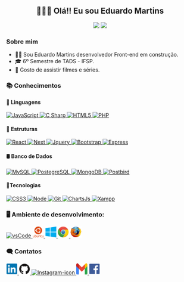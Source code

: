 <h2 align="center"> 🙋🏻‍♂️ Olá!! Eu sou Eduardo Martins</h2>

<div align="center">
 

  <img height="180em" src="https://github-readme-stats.vercel.app/api?username=EduMartins57_icons=true&theme=radical_all_commits=true&count_private=true&locale=pt-BR&custom_title=Eduardo Martins - Estatísticas do GitHub " /> 
   
  <img height="180em" src="https://github-readme-stats.vercel.app/api/top-langs/?username=EduMartins57&layout=compact&langs_count=7&theme=chartreuse-dark&locale=pt-BR"/>
  </div>
</div>

<div style="display: inline_block">
  <h3>Sobre mim</h3>
  <ul>
    <li>🧑🏻 Sou Eduardo Martins desenvolvedor Front-end em construção.</li>
    <li>🎓 6º Semestre de TADS - IFSP.</li>
    <li>🎥 Gosto de assistir filmes e séries.</li>
  </ul>
</div>

<div>
  <h3>📚 Conhecimentos</h3>
    <h4>💬 Linguagens</h4>
      <p align="esquerda">
       <a href="#">
            <img alt="JavaScript" src="https://img.shields.io/badge/JavaScript-323330?style=for-the-badge&logo=javascript&logoColor=F7DF1E" />
      </a>
      <a href="#">
            <img alt="C Sharp" src="https://img.shields.io/badge/C%23-239120?style=for-the-badge&logo=c-sharp&logoColor=white" />
      </a>
      <a href="#">
            <img alt="HTML5" src="https://img.shields.io/badge/HTML5-E34F26?style=for-the-badge&logo=html5&logoColor=white" />
      </a>
      <a href="#">
            <img alt="PHP" src="https://img.shields.io/badge/PHP-777BB4?style=for-the-badge&logo=php&logoColor=white" />
      </a>
    </p>

  <h4>🔧 Estruturas</h4>
    <p align="esquerda">
      <a href="#">
            <img alt="React" src="https://img.shields.io/badge/React-20232A?style=for-the-badge&logo=react&logoColor=61DAFB" />
      </a>
      <a href="#">
            <img alt="Next" src="https://img.shields.io/badge/next.js-000000?style=for-the-badge&logo=next.js&logoColor=white" />
      </a>
      <a href="#">
            <img alt="Jquery" src="https://img.shields.io/badge/jQuery-0769AD?style=for-the-badge&logo=jquery&logoColor=white" />
      </a>
      <a href="#">
            <img alt="Bootstrap" src="https://img.shields.io/badge/Bootstrap-563D7C?style=for-the-badge&logo=bootstrap&logoColor=white" />
      </a>
      <a href="#">
            <img alt="Express" src="https://img.shields.io/badge/Express.js-000000?style=for-the-badge&logo=express&logoColor=white" />
      </a>
    </p>

  <h4>🛢 Banco de Dados</h4>
    <p align="esquerda">
      <a href="#">
            <img alt="MySQL" src="https://img.shields.io/badge/MySQL-00000F?style=for-the-badge&logo=mysql&logoColor=white" />
      </a>
      <a href="#">
            <img alt="PostegreSQL" src="https://img.shields.io/badge/PostgreSQL-316192?style=for-the-badge&logo=postgresql&logoColor=white" />
      </a>
       <a href="#">
            <img alt="MongoDB" src="https://img.shields.io/badge/MongoDB-4EA94B?style=for-the-badge&logo=mongodb&logoColor=white" />
      </a>
      <a href="#">
            <img alt="Postbird" src="https://img.shields.io/badge/Postbird-316192?style=for-the-badge&logo=postbird&logoColor=white" />
      </a>
    </p>

  <h4>📱Tecnologias</h4>
    <p align="esquerda">
      <a href="#">
            <img alt="CSS3" src="https://img.shields.io/badge/CSS3-1572B6?style=for-the-badge&logo=css3&logoColor=white" />
      </a>
      <a href="#">
            <img alt="Node" src="https://img.shields.io/badge/node-339933.svg?style=for-the-badge&logo=node.js&logoColor=white" />
      </a>
      <a href="#">
            <img alt="Git" src="https://img.shields.io/badge/Git-F05032?style=for-the-badge&logo=git&logoColor=white" />
      </a>
      <a href="#">
            <img alt="ChartsJs" src="https://img.shields.io/badge/Chart.js-FF6384?style=for-the-badge&logo=chartdotjs&logoColor=white" />
      </a>
      <a href="#">
            <img alt="Xampp" src="https://img.shields.io/badge/Xampp-F37623?style=for-the-badge&logo=xampp&logoColor=white" />
      </a>
    </p>
</div>

  <h3>🖥️ Ambiente de desenvolvimento:</h3>
    <p align="esquerda">
      <a href="#">
        <img src="https://upload.wikimedia.org/wikipedia/commons/thumb/9/9a/Visual_Studio_Code_1.35_icon.svg/512px-Visual_Studio_Code_1.35_icon.svg.png" alt="vsCode" width="30 " altura="30"/>
      </a>
      <a href="#">
        <img src="https://raw.githubusercontent.com/devicons/devicon/c7d326b6009e60442abc35fa45706d6f30ee4c8e/icons/ubuntu/ubuntu-plain-wordmark.svg" alt="ubuntu" width="30" height="30"/>
      </a>
      <a href="#">
        <img src="https://raw.githubusercontent.com/devicons/devicon/c7d326b6009e60442abc35fa45706d6f30ee4c8e/icons/windows8/windows8-original.svg" alt="windows" width="30" height="30"/>
      </a>
      <a href="#">
        <img src="https://github.com/devicons/devicon/blob/master/icons/chrome/chrome-original.svg" alt="Chrome" width="30" height="30"/>
      </a>
      <a href="#">
        <img src="https://github.com/devicons/devicon/blob/master/icons/firefox/firefox-original.svg" alt="Firefox" width="30" height="30"/>
      </a>
    </p>

<h3>🗨️ Contatos</h3>
  <p align="esquerda">
    <a href="https://www.linkedin.com/in/eduardo-martins-180a58204/" target="_blank">
      <img src="https://raw.githubusercontent.com/devicons/devicon/1119b9f84c0290e0f0b38982099a2bd027a48bf1/icons/linkedin/linkedin-original.svg" alt="Linkedin-icon" width="30" height="30"/>
    </a>
    <a href="https://github.com/EduMartins57" target="_blank">
      <img src="https://raw.githubusercontent.com/devicons/devicon/1119b9f84c0290e0f0b38982099a2bd027a48bf1/icons/github/github-original.svg" alt="GitHub-icon" width="30" height="30"/>
    </a>
    <a href="https://www.instagram.com/edu_martins57/" target="_blank">
      <img src="https://upload.wikimedia.org/wikipedia/commons/thumb/e/e7/Instagram_logo_2016.svg/2048px-Instagram_logo_2016.svg.png" alt="Instagram-icon" width="30" height ="30"/>   
    </a>  
    <a href="mailto:druhenrique57@gmail.com" target="_blank">
      <img src="https://github.com/coivan/devicon/blob/master/icons/gmail/gmail-original.svg" alt="Gmail-icon" width="30" height="30"/>
    </a>
    <a href="https://www.facebook.com/du.henrique.1/" target="_blank">
      <img src="https://raw.githubusercontent.com/devicons/devicon/1119b9f84c0290e0f0b38982099a2bd027a48bf1/icons/facebook/facebook-plain.svg" alt="Facebook-icon" width="30" height="30"/>
    </a>
  </p>
